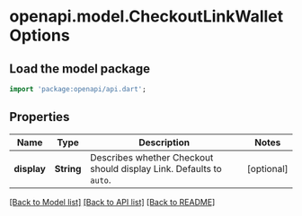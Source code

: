 # openapi.model.CheckoutLinkWalletOptions

## Load the model package
```dart
import 'package:openapi/api.dart';
```

## Properties
Name | Type | Description | Notes
------------ | ------------- | ------------- | -------------
**display** | **String** | Describes whether Checkout should display Link. Defaults to `auto`. | [optional] 

[[Back to Model list]](../README.md#documentation-for-models) [[Back to API list]](../README.md#documentation-for-api-endpoints) [[Back to README]](../README.md)


